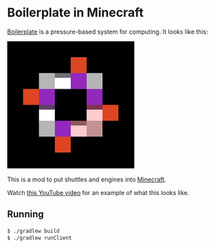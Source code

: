 # Boilerplate in Minecraft

[Boilerplate](https://github.com/josephg/boilerplate) is a pressure-based system for
computing. It looks like this:

![sweet gifs](https://raw.githubusercontent.com/josephg/boilerplate-gif/master/4spin.gif)

This is a mod to put shuttles and engines into [Minecraft](http://minecraft.net/).

Watch [this YouTube video](https://www.youtube.com/watch?v=MkgQYC7nj7U) for an
example of what this looks like.

## Running

    $ ./gradlew build
    $ ./gradlew runClient
